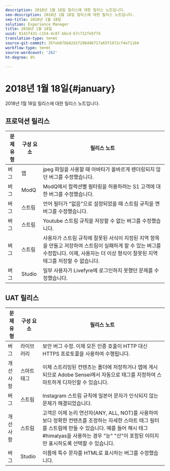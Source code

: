 ```yaml
---
description: 2018년 1월 18일 릴리스에 대한 릴리스 노트입니다.
seo-description: 2018년 1월 18일 릴리스에 대한 릴리스 노트입니다.
seo-title: 2018년 1월 18일
solution: Experience Manager
title: 2018년 1월 18일
uuid: 8141f431-c154-4c8f-bbcd-b7c712fe5f7d
translation-type: tm+mt
source-git-commit: 35feb87bb82d1f298496717a65f1972cf4e71104
workflow-type: tm+mt
source-wordcount: '262'
ht-degree: 8%

---
```



# 2018년 1월 18일{#january}

2018년 1월 18일 릴리스에 대한 릴리스 노트입니다.

## 프로덕션 릴리스

| **문제 유형** | **구성 요소** | **릴리스 노트** |
|---|---|---|
| 버그 | 앱 | jpeg 파일을 사용할 때 아바타가 올바르게 렌더링되지 않던 버그를 수정했습니다. |
| 버그 | ModQ | ModQ에서 컬렉션별 필터링을 허용하려는 S1 고객에 대한 버그를 수정했습니다. |
| 버그 | 스트림 | 언어 필터가 &quot;없음&quot;으로 설정되었을 때 스트림 규칙을 깬 버그를 수정했습니다. |
| 버그 | 스트림 | Youtube 스트림 규칙을 저장할 수 없는 버그를 수정했습니다. |
| 버그 | 스트림 | 사용자가 스트림 규칙에 잘못된 서식이 지정된 지역 항목을 만들고 저장하여 스트림이 실패하게 할 수 있는 버그를 수정합니다. 이제, 사용자는 더 이상 형식이 잘못된 지역 태그를 저장할 수 없습니다. |
| 버그 | Studio | 일부 사용자가 Livefyre에 로그인하지 못했던 문제를 수정했습니다. |

## UAT 릴리스

| **문제 유형** | **구성 요소** | **릴리스 노트** |
|---|---|---|
| 버그 | 라이브러리 | 보안 버그 수정. 이제 모든 인증 호출이 HTTP 대신 HTTPS 프로토콜을 사용하여 수행됩니다. |
| 개선 사항 | 스마트 태그 | 이제 스트리밍된 컨텐츠는 폴더에 저장하거나 앱에 게시되므로 Adobe Sensei에서 자동으로 태그를 지정하여 스마트하게 디자인할 수 있습니다. |
| 버그 | 스트림 | Instagram 스트림 규칙에 일본어 문자가 인식되지 않는 문제가 해결되었습니다. |
| 개선 사항 | 스트림 | 고객은 이제 논리 연산자(ANY, ALL, NOT)를 사용하여 보다 정확한 컨텐츠를 조정하는 자세한 스마트 태그 필터를 스트림에 만들 수 있습니다. 예를 들어 해시 태그 #himalyas을 사용하는 경우 &quot;눈&quot; &quot;산&quot;이 포함된 이미지만 표시하도록 선택할 수 있습니다. |
| 버그 | Studio | 이름에 특수 문자를 HTML로 표시하는 버그를 수정했습니다. |

